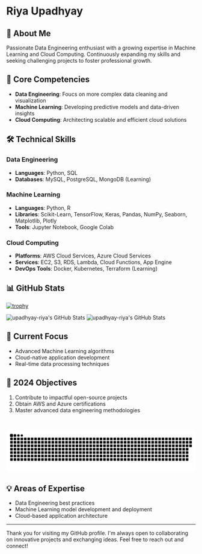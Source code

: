 # Riya Upadhyay

## 👋 About Me

Passionate Data Engineering enthusiast with a growing expertise in Machine Learning and Cloud Computing. Continuously expanding my skills and seeking challenging projects to foster professional growth.

## 🚀 Core Competencies

- **Data Engineering**: Foucs on more complex data cleaning and visualization
- **Machine Learning**: Developing predictive models and data-driven insights
- **Cloud Computing**: Architecting scalable and efficient cloud solutions

## 🛠️ Technical Skills

### Data Engineering
- **Languages**: Python, SQL
- **Databases**: MySQL, PostgreSQL, MongoDB (Learning)

### Machine Learning
- **Languages**: Python, R
- **Libraries**: Scikit-Learn, TensorFlow, Keras, Pandas, NumPy, Seaborn, Matplotlib, Plotly
- **Tools**: Jupyter Notebook, Google Colab

### Cloud Computing
- **Platforms**: AWS Cloud Services, Azure Cloud Services
- **Services**: EC2, S3, RDS, Lambda, Cloud Functions, App Engine
- **DevOps Tools**: Docker, Kubernetes, Terraform (Learning)

## 📊 GitHub Stats

[![trophy](https://github-profile-trophy.vercel.app/?username=upadhyay-riya&title=Stars,Followers,Commits,Repositories,MultipleLang,PullRequest&theme=onedark)](https://github.com/ryo-ma/github-profile-trophy)

<img src="https://github-readme-stats.vercel.app/api?username=upadhyay-riya&theme=radical&show_icons=true&hide_border=true&count_private=true" alt="upadhyay-riya's GitHub Stats" /> <img src="https://github-readme-streak-stats.herokuapp.com/?user=upadhyay-riya&theme=radical&hide_border=true" alt="upadhyay-riya's GitHub Stats" />

## 🌱 Current Focus

- Advanced Machine Learning algorithms
- Cloud-native application development
- Real-time data processing techniques

## 🎯 2024 Objectives

1. Contribute to impactful open-source projects
2. Obtain AWS and Azure certifications
3. Master advanced data engineering methodologies

<div id="header" align="center">
  <img src="https://komarev.com/ghpvc/?username=upadhyay-riya&style=for-the-badge&color=orange" alt=""/>
</div>

<p align="center">
 <img width="1000" src="github-snake.svg" alt="snake"/>
</p>

## 💡 Areas of Expertise

- Data Engineering best practices
- Machine Learning model development and deployment
- Cloud-based application architecture

---

Thank you for visiting my GitHub profile. I'm always open to collaborating on innovative projects and exchanging ideas. Feel free to reach out and connect!

